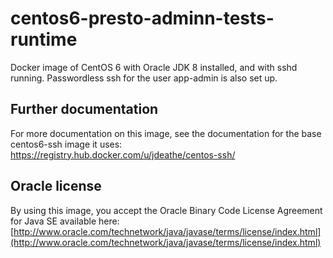 # centos6-presto-adminn-tests-runtime

Docker image of CentOS 6 with Oracle JDK 8 installed, and with sshd
running. Passwordless ssh for the user app-admin is also set up.

## Further documentation
For more documentation on this image, see the documentation for the
base centos6-ssh image it uses:
https://registry.hub.docker.com/u/jdeathe/centos-ssh/

## Oracle license

By using this image, you accept the Oracle Binary Code License Agreement for Java SE available here:
[http://www.oracle.com/technetwork/java/javase/terms/license/index.html](http://www.oracle.com/technetwork/java/javase/terms/license/index.html)

